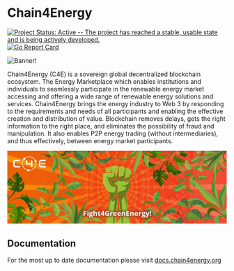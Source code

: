 # Chain4Energy
[![Project Status: Active -- The project has reached a stable, usable
state and is being actively
developed.](https://img.shields.io/badge/repo%20status-Active-green.svg?style=flat-square)](https://www.repostatus.org/#active)
[![Go Report
Card](https://goreportcard.com/badge/github.com/chain4energy/c4e-chain?style=flat-square)](https://goreportcard.com/report/github.com/chain4energy/c4e-chain)

![Banner!](https://i.ibb.co/xSf0KDj/c4e-logo-light.png)

Chain4Energy (C4E) is a sovereign global decentralized blockchain ecosystem. The Energy Marketplace which enables institutions and individuals to seamlessly participate in the renewable energy market accessing and offering a wide range of renewable energy solutions and services.
Chain4Energy brings the energy industry to Web 3 by responding to the requirements and needs of all participants and enabling the effective creation and distribution of value. Blockchain removes delays, gets the right information to the right place, and eliminates the possibility of fraud and manipulation. It also enables P2P energy trading (without intermediaries), and thus effectively, between energy market participants.

![Banner!](./assets/banner.jpg)






## Documentation

For the most up to date documentation please visit
[docs.chain4energy.org](https://docs.chain4energy.org/)